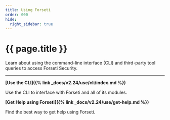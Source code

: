 ```yaml
---
title: Using Forseti
order: 000
hide:
  right_sidebar: true
---
```


# {{ page.title }}

Learn about using the command-line interface (CLI) and third-party tool queries to
access Forseti Security.

---

**[Use the CLI]({% link _docs/v2.24/use/cli/index.md %})**

Use the CLI to interface with Forseti and all of its modules.

**[Get Help using Forseti]({% link _docs/v2.24/use/get-help.md %})**

Find the best way to get help using Forseti.
